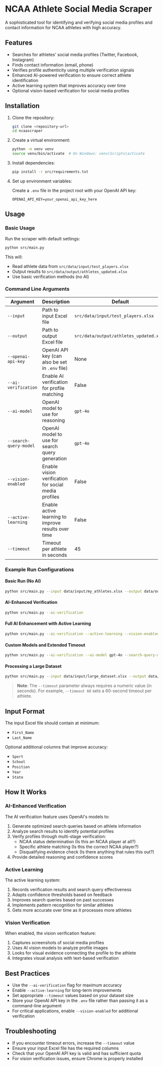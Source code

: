# NCAA Athlete Social Media Scraper

A sophisticated tool for identifying and verifying social media profiles and contact information for NCAA athletes with high accuracy.

## Features

- Searches for athletes' social media profiles (Twitter, Facebook, Instagram)
- Finds contact information (email, phone)
- Verifies profile authenticity using multiple verification signals
- Enhanced AI-powered verification to ensure correct athlete identification
- Active learning system that improves accuracy over time
- Optional vision-based verification for social media profiles

## Installation

1. Clone the repository:

   ```bash
   git clone <repository-url>
   cd ncaascraper
   ```

2. Create a virtual environment:

   ```bash
   python -m venv venv
   source venv/bin/activate  # On Windows: venv\Scripts\activate
   ```

3. Install dependencies:

   ```bash
   pip install -r src/requirements.txt
   ```

4. Set up environment variables:

   Create a `.env` file in the project root with your OpenAI API key:

   ```
   OPENAI_API_KEY=your_openai_api_key_here
   ```

## Usage

### Basic Usage

Run the scraper with default settings:

```bash
python src/main.py
```

This will:

- Read athlete data from `src/data/input/test_players.xlsx`
- Output results to `src/data/output/athletes_updated.xlsx`
- Use basic verification methods (no AI)

### Command Line Arguments

| Argument               | Description                                          | Default                                 |
| ---------------------- | ---------------------------------------------------- | --------------------------------------- |
| `--input`              | Path to input Excel file                             | `src/data/input/test_players.xlsx`      |
| `--output`             | Path to output Excel file                            | `src/data/output/athletes_updated.xlsx` |
| `--openai-api-key`     | OpenAI API key (can also be set in `.env` file)      | None                                    |
| `--ai-verification`    | Enable AI verification for profile matching          | False                                   |
| `--ai-model`           | OpenAI model to use for reasoning                    | `gpt-4o`                                |
| `--search-query-model` | OpenAI model to use for search query generation      | `gpt-4o`                                |
| `--vision-enabled`     | Enable vision verification for social media profiles | False                                   |
| `--active-learning`    | Enable active learning to improve results over time  | False                                   |
| `--timeout`            | Timeout per athlete in seconds                       | 45                                      |

### Example Run Configurations

#### Basic Run (No AI)

```bash
python src/main.py --input data/input/my_athletes.xlsx --output data/output/results.xlsx
```

#### AI-Enhanced Verification

```bash
python src/main.py --ai-verification
```

#### Full AI Enhancement with Active Learning

```bash
python src/main.py --ai-verification --active-learning --vision-enabled --timeout 60
```

#### Custom Models and Extended Timeout

```bash
python src/main.py --ai-verification --ai-model gpt-4o --search-query-model gpt-4o --timeout 90
```

#### Processing a Large Dataset

```bash
python src/main.py --input data/input/large_dataset.xlsx --output data/output/large_results.xlsx --timeout 120
```

> **Note**: The `--timeout` parameter always requires a numeric value (in seconds). For example, `--timeout 60` sets a 60-second timeout per athlete.

## Input Format

The input Excel file should contain at minimum:

- `First_Name`
- `Last_Name`

Optional additional columns that improve accuracy:

- `Sport`
- `School`
- `Position`
- `Year`
- `State`

## How It Works

### AI-Enhanced Verification

The AI verification feature uses OpenAI's models to:

1. Generate optimized search queries based on athlete information
2. Analyze search results to identify potential profiles
3. Verify profiles through multi-stage verification:
   - NCAA status determination (Is this an NCAA player at all?)
   - Specific athlete matching (Is this the correct NCAA player?)
   - Disqualifying evidence check (Is there anything that rules this out?)
4. Provide detailed reasoning and confidence scores

### Active Learning

The active learning system:

1. Records verification results and search query effectiveness
2. Adapts confidence thresholds based on feedback
3. Improves search queries based on past successes
4. Implements pattern recognition for similar athletes
5. Gets more accurate over time as it processes more athletes

### Vision Verification

When enabled, the vision verification feature:

1. Captures screenshots of social media profiles
2. Uses AI vision models to analyze profile images
3. Looks for visual evidence connecting the profile to the athlete
4. Integrates visual analysis with text-based verification

## Best Practices

- Use the `--ai-verification` flag for maximum accuracy
- Enable `--active-learning` for long-term improvements
- Set appropriate `--timeout` values based on your dataset size
- Store your OpenAI API key in the `.env` file rather than passing it as a command-line argument
- For critical applications, enable `--vision-enabled` for additional verification

## Troubleshooting

- If you encounter timeout errors, increase the `--timeout` value
- Ensure your input Excel file has the required columns
- Check that your OpenAI API key is valid and has sufficient quota
- For vision verification issues, ensure Chrome is properly installed
